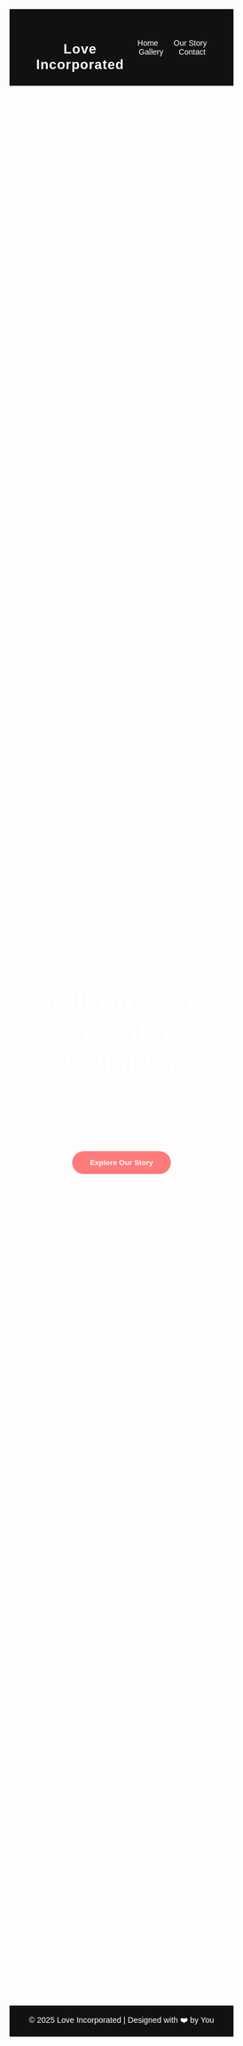 <!DOCTYPE html>
<html lang="en">
<head>
  <meta charset="UTF-8" />
  <meta name="viewport" content="width=device-width, initial-scale=1.0" />
  <title>Us | Love Incorporated ❤️</title>
  <link href="https://fonts.googleapis.com/css2?family=Poppins:wght@300;500;700&display=swap" rel="stylesheet">
  <style>
    * {
      margin: 0;
      padding: 0;
      box-sizing: border-box;
      font-family: 'Poppins', sans-serif;
    }

    body {
      background-color: #f5f5f5;
      color: #222;
    }

    header {
      background-color: #111;
      color: white;
      padding: 1.5rem 3rem;
      display: flex;
      justify-content: space-between;
      align-items: center;
    }

    header h1 {
      font-size: 1.5rem;
      letter-spacing: 1px;
    }

    nav a {
      color: white;
      margin-left: 1.5rem;
      text-decoration: none;
      font-weight: 500;
      transition: color 0.3s;
    }

    nav a:hover {
      color: #ff7a7a;
    }

    .hero {
      height: 85vh;
      background: url('https://images.unsplash.com/photo-1509822929063-6b6cfc9b42f2?auto=format&fit=crop&w=1500&q=80') center/cover;
      display: flex;
      flex-direction: column;
      justify-content: center;
      align-items: center;
      text-align: center;
      color: white;
      position: relative;
    }

    .hero::before {
      content: "";
      position: absolute;
      inset: 0;
      background: rgba(0, 0, 0, 0.5);
    }

    .hero h2 {
      font-size: 3rem;
      z-index: 1;
    }

    .hero p {
      margin-top: 1rem;
      font-size: 1.2rem;
      z-index: 1;
      max-width: 600px;
    }

    .btn {
      margin-top: 2rem;
      padding: 0.8rem 2rem;
      background-color: #ff7a7a;
      color: white;
      border: none;
      border-radius: 30px;
      font-weight: 600;
      cursor: pointer;
      z-index: 1;
      transition: all 0.3s;
    }

    .btn:hover {
      background-color: #ff4b4b;
      transform: translateY(-2px);
    }

    footer {
      background-color: #111;
      color: white;
      text-align: center;
      padding: 1rem;
      font-size: 0.9rem;
    }
  </style>
</head>
<body>
  <header>
    <h1>Love Incorporated</h1>
    <nav>
      <a href="#">Home</a>
      <a href="#">Our Story</a>
      <a href="#">Gallery</a>
      <a href="#">Contact</a>
    </nav>
  </header>

  <section class="hero">
    <h2>Built on Love, Growth & Laughter</h2>
    <p>Welcome to our space — where professionalism meets passion, and our story becomes something beautiful.</p>
    <button class="btn">Explore Our Story</button>
  </section>

  <footer>
    © 2025 Love Incorporated | Designed with ❤️ by You
  </footer>
</body>
</html>
